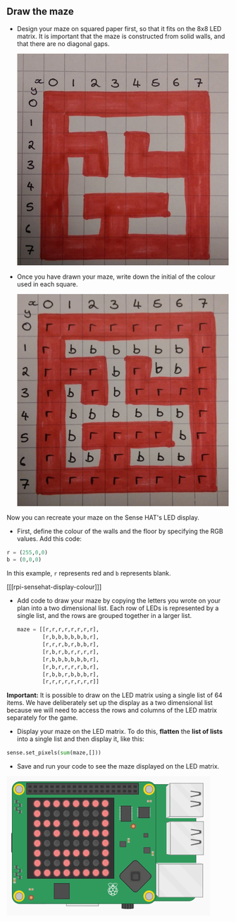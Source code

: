 ## Draw the maze

+ Design your maze on squared paper first, so that it fits on the 8x8 LED matrix. It is important that the maze is constructed from solid walls, and that there are no diagonal gaps.

	![maze1](images/maze1.jpg)

- Once you have drawn your maze, write down the initial of the colour used in each square.

	![maze2](images/maze2.jpg)

Now you can recreate your maze on the Sense HAT's LED display.

+ First, define the colour of the walls and the floor by specifying the RGB values. Add this code:

```python
r = (255,0,0)
b = (0,0,0)
```
In this example, `r` represents red and `b` represents blank.

[[[rpi-sensehat-display-colour]]]


- Add code to draw your maze by copying the letters you wrote on your plan into a two dimensional list. Each row of LEDs is represented by a single list, and the rows are grouped together in a larger list.

	```python
	maze = [[r,r,r,r,r,r,r,r],
			[r,b,b,b,b,b,b,r],
			[r,r,r,b,r,b,b,r],
			[r,b,r,b,r,r,r,r],
			[r,b,b,b,b,b,b,r],
			[r,b,r,r,r,r,b,r],
			[r,b,b,r,b,b,b,r],
			[r,r,r,r,r,r,r,r]]

	```

**Important:** It is possible to draw on the LED matrix using a single list of 64 items. We have deliberately set up the display as a two dimensional list because we will need to access the rows and columns of the LED matrix separately for the game.

- Display your maze on the LED matrix. To do this, **flatten** the **list of lists** into a single list and then display it, like this:

```python
sense.set_pixels(sum(maze,[]))
```

- Save and run your code to see the maze displayed on the LED matrix.

![Display the maze](images/display-maze.png)
